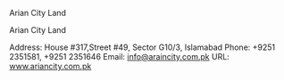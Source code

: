 Arian City Land

Arian City Land

Address: House #317,Street #49, Sector G10/3, Islamabad 
Phone:    +9251 2351581, +9251 2351646
Email:      info@araincity.com.pk 
URL:         www.ariancity.com.pk
